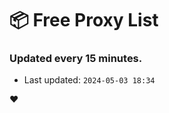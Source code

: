 # :package: Free Proxy List
### Updated every 15 minutes.

- Last updated: `2024-05-03 18:34`

:heart:
